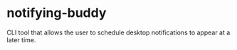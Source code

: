 # notifying-buddy
CLI tool that allows the user to schedule desktop notifications to appear at a later time.

